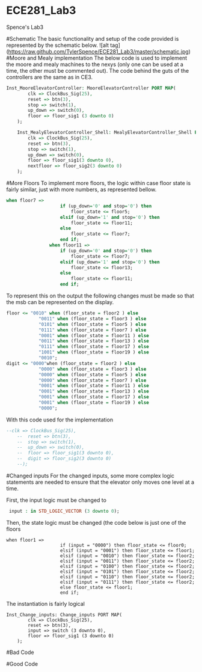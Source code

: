 ECE281_Lab3
===========

Spence's Lab3

#Schematic
The basic functionality and setup of the code provided is represented by the schematic below. 
![alt tag] (https://raw.github.com/TylerSpence/ECE281_Lab3/master/schematic.jpg)
#Moore and Mealy implementation
The below code is used to implement the moore and mealy machines to the nexys (only one can be used at a time, the other must be commented out).
The code behind the guts of the controllers are the same as in CE3.
```vhdl
Inst_MooreElevatorController: MooreElevatorController PORT MAP(
		clk => ClockBus_Sig(25),
		reset => btn(3),
		stop => switch(1),
		up_down => switch(0),
		floor => floor_sig1 (3 downto 0)
	);

	Inst_MealyElevatorController_Shell: MealyElevatorController_Shell PORT MAP(
		clk => ClockBus_Sig(25),
		reset => btn(3),
		stop => switch(1),
		up_down => switch(0),
		floor => floor_sig1(3 downto 0),
		nextfloor => floor_sig2(3 downto 0)
	);
```
#More Floors
To implement more floors, the logic within case floor state is fairly similar, just with more numbers, as represented bellow.
```vhdl
when floor7 =>
					if (up_down='0' and stop='0') then 
						floor_state <= floor5;	
					elsif (up_down='1' and stop='0') then 
						floor_state <= floor11;	
					else 
						floor_state <= floor7;	
					end if;
				when floor11 =>
					if (up_down='0' and stop='0') then 
						floor_state <= floor7;
					elsif (up_down='1' and stop='0') then 
						floor_state <= floor13;	
					else
						floor_state <= floor11;	
					end if;
```
To represent this on the output the following changes must be made so that the msb can be represented on the display. 
```vhdl
floor <= "0010" when (floor_state = floor2 ) else
			"0011" when (floor_state = floor3 ) else
			"0101" when (floor_state = floor5 ) else
			"0111" when (floor_state = floor7 ) else
			"0001" when (floor_state = floor11 ) else
			"0011" when (floor_state = floor13 ) else
			"0111" when (floor_state = floor17 ) else
			"1001" when (floor_state = floor19 ) else
			"0010";
digit <= "0000"when (floor_state = floor2 ) else
			"0000" when (floor_state = floor3 ) else
			"0000" when (floor_state = floor5 ) else
			"0000" when (floor_state = floor7 ) else
			"0001" when (floor_state = floor11 ) else
			"0001" when (floor_state = floor13 ) else
			"0001" when (floor_state = floor17 ) else
			"0001" when (floor_state = floor19 ) else
			"0000";
```
With this code used for the implementation
```vhdl
--clk => ClockBus_Sig(25),
	--	reset => btn(3),
	--	stop => switch(1),
	--	up_down => switch(0),
	--	floor => floor_sig1(3 downto 0),
	--	digit => floor_sig2(3 downto 0)
	--);
```
#Changed inputs
For the changed inputs, some more complex logic statements are needed to ensure that the elevator only moves one level at a time.

First, the input logic must be changed to
```vhdl
 input : in STD_LOGIC_VECTOR (3 downto 0);
```
Then, the state logic must be changed (the code below is just one of the floors
```
when floor1 =>	
					if (input = "0000") then floor_state <= floor0;
					elsif (input = "0001") then floor_state <= floor1;
					elsif (input = "0010") then floor_state <= floor2;
					elsif (input = "0011") then floor_state <= floor2;
					elsif (input = "0100") then floor_state <= floor2;
					elsif (input = "0101") then floor_state <= floor2;
					elsif (input = "0110") then floor_state <= floor2;
					elsif (input = "0111") then floor_state <= floor2;
					else floor_state <= floor1;
					end if;
```					
The instantiation is fairly logical
```
Inst_Change_inputs: Change_inputs PORT MAP(
		clk => ClockBus_Sig(25),
		reset => btn(3),
		input => switch (3 downto 0),
		floor => floor_sig1 (3 downto 0)
	);
```	
#Bad Code

#Good Code

